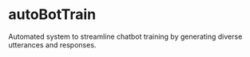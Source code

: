 # autoBotTrain
Automated system to streamline chatbot training by generating diverse utterances and responses.
